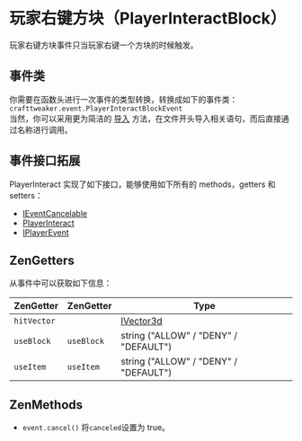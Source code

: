 # 玩家右键方块（PlayerInteractBlock）

玩家右键方块事件只当玩家右键一个方块的时候触发。

## 事件类

你需要在函数头进行一次事件的类型转换，转换成如下的事件类：
`crafttweaker.event.PlayerInteractBlockEvent`  
当然，你可以采用更为简洁的 [导入](/AdvancedFunctions/Import) 方法，在文件开头导入相关语句，而后直接通过名称进行调用。

## 事件接口拓展

PlayerInteract 实现了如下接口，能够使用如下所有的 methods，getters 和 setters：

- [IEventCancelable](/Vanilla/Events/Events/IEventCancelable/)
- [PlayerInteract](/Vanilla/Events/Events/PlayerInteract/)
- [IPlayerEvent](/Vanilla/Events/Events/IPlayerEvent/)

## ZenGetters

从事件中可以获取如下信息：

| ZenGetter   | ZenGetter  | Type                                   |
| ----------- | ---------- | -------------------------------------- |
| `hitVector` |            | [IVector3d](/Vanilla/World/IVector3d/) |
| `useBlock`  | `useBlock` | string ("ALLOW" / "DENY" / "DEFAULT")  |
| `useItem`   | `useItem`  | string ("ALLOW" / "DENY" / "DEFAULT")  |

## ZenMethods

- `event.cancel()` 将`canceled`设置为 true。
